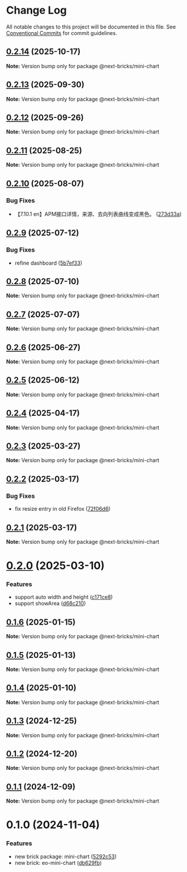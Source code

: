 # Change Log

All notable changes to this project will be documented in this file.
See [Conventional Commits](https://conventionalcommits.org) for commit guidelines.

## [0.2.14](https://github.com/easyops-cn/next-advanced-bricks/compare/@next-bricks/mini-chart@0.2.13...@next-bricks/mini-chart@0.2.14) (2025-10-17)

**Note:** Version bump only for package @next-bricks/mini-chart





## [0.2.13](https://github.com/easyops-cn/next-advanced-bricks/compare/@next-bricks/mini-chart@0.2.12...@next-bricks/mini-chart@0.2.13) (2025-09-30)

**Note:** Version bump only for package @next-bricks/mini-chart





## [0.2.12](https://github.com/easyops-cn/next-advanced-bricks/compare/@next-bricks/mini-chart@0.2.11...@next-bricks/mini-chart@0.2.12) (2025-09-26)

**Note:** Version bump only for package @next-bricks/mini-chart





## [0.2.11](https://github.com/easyops-cn/next-advanced-bricks/compare/@next-bricks/mini-chart@0.2.10...@next-bricks/mini-chart@0.2.11) (2025-08-25)

**Note:** Version bump only for package @next-bricks/mini-chart





## [0.2.10](https://github.com/easyops-cn/next-advanced-bricks/compare/@next-bricks/mini-chart@0.2.9...@next-bricks/mini-chart@0.2.10) (2025-08-07)


### Bug Fixes

* 【7.10.1 en】APM接口详情，来源、去向列表曲线变成黑色。 ([273d33a](https://github.com/easyops-cn/next-advanced-bricks/commit/273d33a4bf59c9423f4c31532ab34ccf513226f5))





## [0.2.9](https://github.com/easyops-cn/next-advanced-bricks/compare/@next-bricks/mini-chart@0.2.8...@next-bricks/mini-chart@0.2.9) (2025-07-12)


### Bug Fixes

* refine dashboard ([5b7ef33](https://github.com/easyops-cn/next-advanced-bricks/commit/5b7ef33b3adfa7b8a25c81457744064f7bbdfec3))





## [0.2.8](https://github.com/easyops-cn/next-advanced-bricks/compare/@next-bricks/mini-chart@0.2.7...@next-bricks/mini-chart@0.2.8) (2025-07-10)

**Note:** Version bump only for package @next-bricks/mini-chart





## [0.2.7](https://github.com/easyops-cn/next-advanced-bricks/compare/@next-bricks/mini-chart@0.2.6...@next-bricks/mini-chart@0.2.7) (2025-07-07)

**Note:** Version bump only for package @next-bricks/mini-chart





## [0.2.6](https://github.com/easyops-cn/next-advanced-bricks/compare/@next-bricks/mini-chart@0.2.5...@next-bricks/mini-chart@0.2.6) (2025-06-27)

**Note:** Version bump only for package @next-bricks/mini-chart





## [0.2.5](https://github.com/easyops-cn/next-advanced-bricks/compare/@next-bricks/mini-chart@0.2.4...@next-bricks/mini-chart@0.2.5) (2025-06-12)

**Note:** Version bump only for package @next-bricks/mini-chart





## [0.2.4](https://github.com/easyops-cn/next-advanced-bricks/compare/@next-bricks/mini-chart@0.2.3...@next-bricks/mini-chart@0.2.4) (2025-04-17)

**Note:** Version bump only for package @next-bricks/mini-chart





## [0.2.3](https://github.com/easyops-cn/next-advanced-bricks/compare/@next-bricks/mini-chart@0.2.2...@next-bricks/mini-chart@0.2.3) (2025-03-27)

**Note:** Version bump only for package @next-bricks/mini-chart





## [0.2.2](https://github.com/easyops-cn/next-advanced-bricks/compare/@next-bricks/mini-chart@0.2.1...@next-bricks/mini-chart@0.2.2) (2025-03-17)


### Bug Fixes

* fix resize entry in old Firefox ([72f06d6](https://github.com/easyops-cn/next-advanced-bricks/commit/72f06d6d37fde3970c902b54d051709f56682fce))





## [0.2.1](https://github.com/easyops-cn/next-advanced-bricks/compare/@next-bricks/mini-chart@0.2.0...@next-bricks/mini-chart@0.2.1) (2025-03-17)

**Note:** Version bump only for package @next-bricks/mini-chart





# [0.2.0](https://github.com/easyops-cn/next-advanced-bricks/compare/@next-bricks/mini-chart@0.1.6...@next-bricks/mini-chart@0.2.0) (2025-03-10)


### Features

* support auto width and height ([c171ce8](https://github.com/easyops-cn/next-advanced-bricks/commit/c171ce89d334ea19646cc3de7952abc98dd667ed))
* support showArea ([d68c210](https://github.com/easyops-cn/next-advanced-bricks/commit/d68c21069da47bef6b8d339839b89478be432df8))





## [0.1.6](https://github.com/easyops-cn/next-advanced-bricks/compare/@next-bricks/mini-chart@0.1.5...@next-bricks/mini-chart@0.1.6) (2025-01-15)

**Note:** Version bump only for package @next-bricks/mini-chart





## [0.1.5](https://github.com/easyops-cn/next-advanced-bricks/compare/@next-bricks/mini-chart@0.1.4...@next-bricks/mini-chart@0.1.5) (2025-01-13)

**Note:** Version bump only for package @next-bricks/mini-chart





## [0.1.4](https://github.com/easyops-cn/next-bricks/compare/@next-bricks/mini-chart@0.1.3...@next-bricks/mini-chart@0.1.4) (2025-01-10)

**Note:** Version bump only for package @next-bricks/mini-chart





## [0.1.3](https://github.com/easyops-cn/next-bricks/compare/@next-bricks/mini-chart@0.1.2...@next-bricks/mini-chart@0.1.3) (2024-12-25)

**Note:** Version bump only for package @next-bricks/mini-chart





## [0.1.2](https://github.com/easyops-cn/next-bricks/compare/@next-bricks/mini-chart@0.1.1...@next-bricks/mini-chart@0.1.2) (2024-12-20)

**Note:** Version bump only for package @next-bricks/mini-chart





## [0.1.1](https://github.com/easyops-cn/next-bricks/compare/@next-bricks/mini-chart@0.1.0...@next-bricks/mini-chart@0.1.1) (2024-12-09)

**Note:** Version bump only for package @next-bricks/mini-chart





# 0.1.0 (2024-11-04)


### Features

* new brick package: mini-chart ([5292c53](https://github.com/easyops-cn/next-bricks/commit/5292c5350f58c4e801c735aac06e7ac668781db5))
* new brick: eo-mini-chart ([db629fb](https://github.com/easyops-cn/next-bricks/commit/db629fbb336d625fcd4a4da47ff59db7d688401e))
